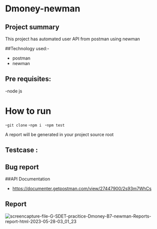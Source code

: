 # Dmoney-newman



## Project summary 

This project has automated user API from postman using newman

##Technology used:-
- postman
- newman

## Pre requisites:
 -node js


# How to run
 -```git clone```
 -```npm i ```
 -```npm test```
 
 A report will be generated in your project source root

## Testcase :
<link>

## Bug report
<link>

##API Documentation

- https://documenter.getpostman.com/view/27447900/2s93m7WhCs

## Report

![screencapture-file-G-SDET-pracitice-Dmoney-B7-newman-Reports-report-html-2023-05-28-03_01_23](https://github.com/Mahmudul-haq/Dmoney-newman/assets/75559652/a9f95275-03cf-42d8-a310-f323b2c2cf5e)
